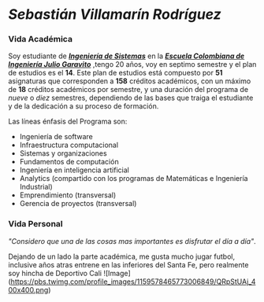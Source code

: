 
# *Sebastián Villamarín Rodríguez*

### Vida Académica
Soy estudiante de [**_Ingeniería de Sistemas_**](https://www.escuelaing.edu.co/es/programas/pregrado/Ingenier%C3%ADa+de+Sistemas) en la [**_Escuela Colombiana de Ingeniería Julio Garavito_**](https://www.escuelaing.edu.co/es/) ,tengo 20 años, voy en septimo semestre y el plan de estudios es el **14**. Este plan de estudios está compuesto por **51** asignaturas que corresponden a **158** créditos académicos, con un máximo de **18** créditos académicos por semestre, y una duración del programa de *nueve* o *diez* semestres, dependiendo de las bases que traiga el estudiante y de la dedicación a su proceso de formación.

Las líneas énfasis del Programa son:
- Ingeniería de software
- Infraestructura computacional
- Sistemas y organizaciones
-  Fundamentos de computación
- Ingeniería en inteligencia artificial
- Analytics (compartido con los programas de Matemáticas e Ingeniería Industrial)
- Emprendimiento (transversal)
- Gerencia de proyectos (transversal)

### Vida Personal
*"Considero que una de las cosas mas importantes es disfrutar el día a día"*. 

Dejando de un lado la parte académica, me gusta mucho jugar futbol, inclusive años atras entrene en las inferiores del Santa Fe, pero realmente soy hincha de Deportivo Cali
![Image] (https://pbs.twimg.com/profile_images/1159578465773006849/QRpStUAj_400x400.png)
